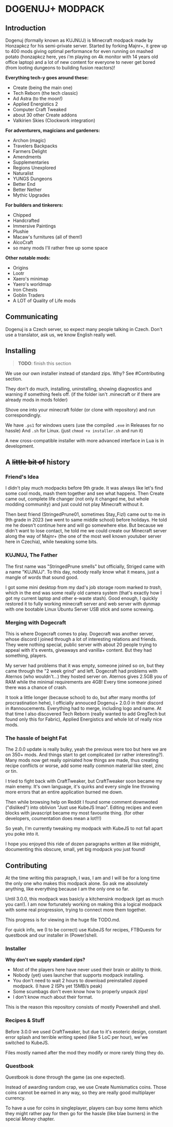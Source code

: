 # DOGENUJ+ MODPACK

## Introduction

Dogenuj (formally known as KUJNUJ) is Minecraft modpack made by Honzapkcz for his semi-private server.
Started by forking Majnr+, it grew up to 400 mods giving optimal performance for even running on mashed potato (honzapkcz here, yes i'm playing on 4k monitor with 14 years old office laptop) and a lot of new content for everyone to never get bored (from looting dungeons to building fusion reactors)!

**Everything tech-y goes around these:**

- Create (being the main one)
- Tech Reborn (the tech classic)
- Ad Astra (to the moon!)
- Applied Energistics 2
- Computer Craft Tweaked
- about 30 other Create addons
- Valkirien Skies (Clockwork integration)

**For adventurers, magicians and gardeners:**

- Archon (magic)
- Travelers Backpacks
- Farmers Delight
- Amendments
- Supplementaries
- Regions Unexplored
- Naturalist
- YUNGS Dungeons
- Better End
- Better Nether
- Mythic Upgrades

**For builders and tinkerers:**

- Chipped
- Handcrafted
- Immersive Paintings
- Plushie
- Macaw's furnitures (all of them!)
- AlcoCraft
- so many mods I'll rather free up some space

**Other notable mods:**

- Origins
- Lootr
- Xaero's minimap
- Yaero's worldmap
- Iron Chests
- Goblin Traders
- A LOT of Quality of Life mods

## Communicating

Dogenuj is a Czech server, so expect many people talking in Czech.
Don't use a translator, ask us, we know English really well.

## Installing

> **TODO**: finish this section

We use our own installer instead of standard zips. Why? See #Contributing section.

They don't do much, installing, uninstalling, showing diagnostics and warning if something feels off.
(if the folder isn't .minecraft or if there are already mods in mods folder)

Shove one into your minecraft folder (or clone with repository) and run correspondingly.

We have `.ps1` for windows users (use the compiled `.exe` in Releases for no hassle)
And `.sh` for Linux. (just `chmod +x installer.sh` and run it)

A new cross-compatible installer with more advanced interface in Lua is in development.

## A ~~little bit of~~ history

### Friend's Idea

I didn't play much modpacks before 9th grade. It was always like let's find some cool mods,
mash them together and see what happens. Then Create came out, complete life changer (not only it changed me,
but whole modding community) and just could not play Minecraft without it.

Then best friend (StringedPrune01, sometimes Stay_Fizl) came out to me in 9th grade in 2023 (we went to same middle school) before holidays. He told me he doesn't continue here and will go somewhere else. But because we
didn't want to lose contact, he told me we could create our Minecraft server along the way of Majnr+ (the 
one of the most well known youtuber server here in Czechia), while tweaking some bits.

### KUJNUJ, The Father

The first name was "StringedPrune smells" but officially, Striged came with a name "KUJNUJ". To this day,
nobody really know what it means, just a mangle of words that sound good.

I got some mini desktop from my dad's job storage room marked *to trash*, which in the end was some really
old camera system (that's exactly how I got my current laptop and other e-waste stash). Good enough,
I quickly restored it to fully working minecraft server and web server with dynmap with one bootable Linux
Ubuntu Server USB stick and some screwing.

### Merging with Dogecraft

This is where Dogecraft comes to play. Dogecraft was another server, whose discord I joined through a lot
of interesting relations and friends. They were nothing special, public server with about 20 people trying
to appeal with it's events, giveaways and vanilla+ content. But they had something, players.

My server had problems that it was empty, someone joined so on, but they came through the "2 week grind" and
left. Dogecraft had problems with Aternos (who wouldn't...) they hosted server on. Aternos gives 2.5GB you of 
RAM while the minimal requirements are 4GB! Every time someone joined there was a chance of crash.

It took a little longer (because school) to do, but after many months (of procrastination hehe), I officially
annouced Dogenuj+ 2.0.0 in their discord in #annoucements. Everything had to merge, including logo and name.
At that time I also discovered Tech Reborn (really wanted to add GregTech but found only this for Fabric),
Applied Energistics and whole lot of really nice mods.

### The hassle of beight Fat

The 2.0.0 update is really bulky, yeah the previous were too but here we are on 350+ mods. And things start
to get complicated (or rather interesting?). Many mods now get really opiniated how things are made,
thus creating recipe conflicts or worse, add some really common material like steel, zinc or tin.

I tried to fight back with CraftTweaker, but CraftTweaker soon became my main enemy. It's own language,
it's quirks and every single line throwing more errors that an entire application burned me down.

Then while browsing help on Reddit I found some comment downwoted ("disliked") into oblivion "Just use KubeJS
lmao". Editing recipes and even blocks with javascript became my most favourite thing. (for other developers,
coumentation does mean a lot!!!)

So yeah, I'm currently tweaking my modpack with KubeJS to not fall apart you poke into it.

I hope you enjoyed this ride of dozen paragraphs written at like midnight, documenting this obscure, small,
yet big modpack you just found!

## Contributing

At the time writing this paragraph, I was, I am and I will be for a long time the only one who makes this modpack alone.
So ask me absolutely anything, like everything because I am the only one so far.

Until 3.0.0, this modpack was basicly a kitchensink modpack (get as much you can!). I am now fortunately working on
making this a logical modpack with some real progression, trying to connect more them together.

This progress is for viewing in the huge file TODO.md.

For quick info, we (I to be correct) use KubeJS for recipes, FTBQuests for questbook and our installer in (Power)shell.

### Installer

**Why don't we supply standard zips?**

- Most of the players here have never used their brain or ability to think.
- Nobody (yet) uses launcher that supports modpack installing.
- You don't need to wait 2 hours to download preinstalled zipped modpack. (I have 2 ISPs yet 15MB/s peak)
- Some scumbags don't even know how to properly unpack zips!
- I don't know much about their format.

This is the reason this repository consists of mostly Powershell and shell.

### Recipes & Stuff

Before 3.0.0 we used CraftTweaker, but due to it's esoteric design, constant error splash and terrible writing speed (like 5 LoC per hour),
we'we switched to KubeJS.

Files mostly named after the mod they modify or more rarely thing they do.

### Questbook

Questbook is done through the game (as one expected).

Instead of awarding random crap, we use Create Numismatics coins. Those coins cannot be earned in any way, so they are really good multiplayer currency.

To have a use for coins in singleplayer, players can buy some items which they might rather pay for then go for the hassle (like blae burners)
in the special *Money* chapter.


